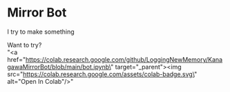 # Mirror Bot

I try to make something

Want to try? <br />
        "<a href=\"https://colab.research.google.com/github/LoggingNewMemory/KanagawaMirrorBot/blob/main/bot.ipynb\" target=\"_parent\"><img src=\"https://colab.research.google.com/assets/colab-badge.svg\" alt=\"Open In Colab\"/></a>"
